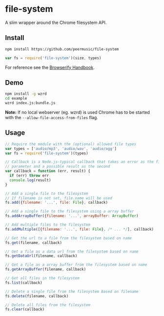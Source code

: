 # file-system

A slim wrapper around the Chrome filesystem API.


## Install

```sh
npm install https://github.com/peermusic/file-system
```

```js
var fs = require('file-system')(size, types)
```

For reference see the [Browserify Handbook](https://github.com/substack/browserify-handbook#how-node_modules-works).

## Demo

```sh
npm install -g wzrd
cd example
wzrd index.js:bundle.js
```

**Note:** If no local webserver (eg. wzrd) is used Chrome has to be started with the `--allow-file-access-from-files` flag.

## Usage

```js
// Require the module with the (optional) allowed file types
var types = ['audio/mp3', 'audio/wav', 'audio/ogg']
var fs = require('file-system')(types)

// Callback is a Node.js-typical callback that takes an error as the first
// parameter and a possible result as the second
var callback = function (err, result) {
  if (err) throw err
  console.log(result)
}

// Add a single file to the filesystem
// If filename is not set, file.name will be used
fs.add({filename: '...', file: File}, callback)

// Add a single file to the filesystem using a array buffer
fs.addArrayBuffer({filename: '...', arrayBuffer: ArrayBuffer)

// Add multiple files to the filesystem
fs.addMultiple([{filename: '...', file: File}, /* ... */], callback)

// Get the url to a file from the filesystem based on name
fs.get(filename, callback)

// Get a file as a data url from the filesystem based on name
fs.getDataUrl(filename, callback)

// Get a file as a array buffer from the filesystem based on name
fs.getArrayBuffer(filename, callback)

// Get all files in the filesystem
fs.list(callback)

// Delete a single file from the filesystem based on filename
fs.delete(filename, callback)

// Delete all files from the filesystem
fs.clear(callback)
```
